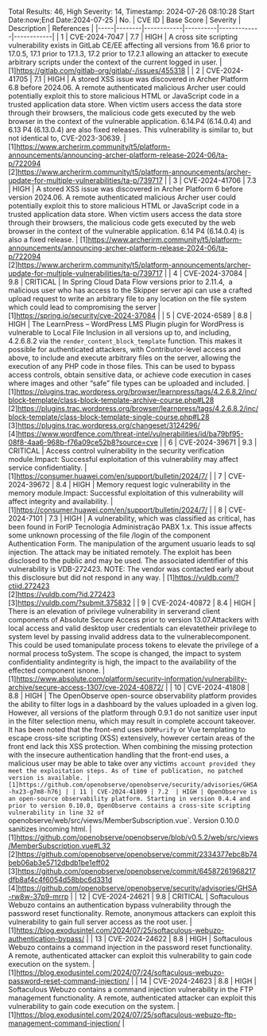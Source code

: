 Total Results: 46, High Severity: 14, Timestamp: 2024-07-26 08:10:28
Start Date:now;End Date:2024-07-25
| No. | CVE ID | Base Score | Severity | Description | References |
|-----|--------|------------|----------|-------------|------------|
| 1 | CVE-2024-7047 | 7.7  | HIGH | A cross site scripting vulnerability exists in GitLab CE/EE affecting all versions from 16.6 prior to 17.0.5, 17.1 prior to 17.1.3, 17.2 prior to 17.2.1 allowing an attacker to execute arbitrary scripts under the context of the current logged in user. | [1]https://gitlab.com/gitlab-org/gitlab/-/issues/455318 |
| 2 | CVE-2024-41705 | 7.1  | HIGH | A stored XSS issue was discovered in Archer Platform 6.8 before 2024.06. A remote authenticated malicious Archer user could potentially exploit this to store malicious HTML or JavaScript code in a trusted application data store. When victim users access the data store through their browsers, the malicious code gets executed by the web browser in the context of the vulnerable application. 6.14.P4 (6.14.0.4) and 6.13 P4 (6.13.0.4) are also fixed releases. This vulnerability is similar to, but not identical to, CVE-2023-30639. | [1]https://www.archerirm.community/t5/platform-announcements/announcing-archer-platform-release-2024-06/ta-p/722094<br>[2]https://www.archerirm.community/t5/platform-announcements/archer-update-for-multiple-vulnerabilities/ta-p/739717 |
| 3 | CVE-2024-41706 | 7.3  | HIGH | A stored XSS issue was discovered in Archer Platform 6 before version 2024.06. A remote authenticated malicious Archer user could potentially exploit this to store malicious HTML or JavaScript code in a trusted application data store. When victim users access the data store through their browsers, the malicious code gets executed by the web browser in the context of the vulnerable application. 6.14 P4 (6.14.0.4) is also a fixed release. | [1]https://www.archerirm.community/t5/platform-announcements/announcing-archer-platform-release-2024-06/ta-p/722094<br>[2]https://www.archerirm.community/t5/platform-announcements/archer-update-for-multiple-vulnerabilities/ta-p/739717 |
| 4 | CVE-2024-37084 | 9.8  | CRITICAL | In Spring Cloud Data Flow versions prior to 2.11.4,  a malicious user who has access to the Skipper server api can use a crafted upload request to write an arbitrary file to any location on the file system which could lead to compromising the server | [1]https://spring.io/security/cve-2024-37084 |
| 5 | CVE-2024-6589 | 8.8  | HIGH | The LearnPress – WordPress LMS Plugin plugin for WordPress is vulnerable to Local File Inclusion in all versions up to, and including, 4.2.6.8.2 via the `render_content_block_template` function. This makes it possible for authenticated attackers, with Contributor-level access and above, to include and execute arbitrary files on the server, allowing the execution of any PHP code in those files. This can be used to bypass access controls, obtain sensitive data, or achieve code execution in cases where images and other “safe” file types can be uploaded and included. | [1]https://plugins.trac.wordpress.org/browser/learnpress/tags/4.2.6.8.2/inc/block-template/class-block-template-archive-course.php#L28<br>[2]https://plugins.trac.wordpress.org/browser/learnpress/tags/4.2.6.8.2/inc/block-template/class-block-template-single-course.php#L28<br>[3]https://plugins.trac.wordpress.org/changeset/3124296/<br>[4]https://www.wordfence.com/threat-intel/vulnerabilities/id/ba79bf95-08f8-4aa6-968b-f76a09ce52b8?source=cve |
| 6 | CVE-2024-39671 | 9.3  | CRITICAL | Access control vulnerability in the security verification module.Impact: Successful exploitation of this vulnerability may affect service confidentiality. | [1]https://consumer.huawei.com/en/support/bulletin/2024/7/ |
| 7 | CVE-2024-39672 | 8.4  | HIGH | Memory request logic vulnerability in the memory module.Impact: Successful exploitation of this vulnerability will affect integrity and availability. | [1]https://consumer.huawei.com/en/support/bulletin/2024/7/ |
| 8 | CVE-2024-7101 | 7.3  | HIGH | A vulnerability, which was classified as critical, has been found in ForIP Tecnologia Administração PABX 1.x. This issue affects some unknown processing of the file /login of the component Authentication Form. The manipulation of the argument usuario leads to sql injection. The attack may be initiated remotely. The exploit has been disclosed to the public and may be used. The associated identifier of this vulnerability is VDB-272423. NOTE: The vendor was contacted early about this disclosure but did not respond in any way. | [1]https://vuldb.com/?ctiid.272423<br>[2]https://vuldb.com/?id.272423<br>[3]https://vuldb.com/?submit.375832 |
| 9 | CVE-2024-40872 | 8.4  | HIGH | There is an elevation of privilege vulnerability in serverand client components of Absolute Secure Access prior to version 13.07.Attackers with local access and valid desktop user credentials can elevatetheir privilege to system level by passing invalid address data to the vulnerablecomponent. This could be used tomanipulate process tokens to elevate the privilege of a normal process toSystem. The scope is changed, the impact to system confidentiality andintegrity is high, the impact to the availability of the effected component isnone. | [1]https://www.absolute.com/platform/security-information/vulnerability-archive/secure-access-1307/cve-2024-40872/ |
| 10 | CVE-2024-41808 | 8.8  | HIGH | The OpenObserve open-source observability platform provides the ability to filter logs in a dashboard by the values uploaded in a given log. However, all versions of the platform through 0.9.1 do not sanitize user input in the filter selection menu, which may result in complete account takeover. It has been noted that the front-end uses `DOMPurify` or Vue templating to escape cross-site scripting (XSS) extensively, however certain areas of the front end lack this XSS protection. When combining the missing protection with the insecure authentication handling that the front-end uses, a malicious user may be able to take over any victim`s account provided they meet the exploitation steps. As of time of publication, no patched version is available. | [1]https://github.com/openobserve/openobserve/security/advisories/GHSA-hx23-g7m8-h76j |
| 11 | CVE-2024-41809 | 7.2  | HIGH | OpenObserve is an open-source observability platform. Starting in version 0.4.4 and prior to version 0.10.0, OpenObserve contains a cross-site scripting vulnerability in line 32 of `openobserve/web/src/views/MemberSubscription.vue`. Version 0.10.0 sanitizes incoming html. | [1]https://github.com/openobserve/openobserve/blob/v0.5.2/web/src/views/MemberSubscription.vue#L32<br>[2]https://github.com/openobserve/openobserve/commit/2334377ebc8b74beb06ab3e5712dbdb1be1eff02<br>[3]https://github.com/openobserve/openobserve/commit/64587261968217dfb8af4c4f6054d58bbc6d331d<br>[4]https://github.com/openobserve/openobserve/security/advisories/GHSA-rw8w-37p9-mrrp |
| 12 | CVE-2024-24621 | 9.8  | CRITICAL | Softaculous Webuzo contains an authentication bypass vulnerability through the password reset functionality. Remote, anonymous attackers can exploit this vulnerability to gain full server access as the root user. | [1]https://blog.exodusintel.com/2024/07/25/softaculous-webuzo-authentication-bypass/ |
| 13 | CVE-2024-24622 | 8.8  | HIGH | Softaculous Webuzo contains a command injection in the password reset functionality. A remote, authenticated attacker can exploit this vulnerability to gain code execution on the system. | [1]https://blog.exodusintel.com/2024/07/24/softaculous-webuzo-password-reset-command-injection/ |
| 14 | CVE-2024-24623 | 8.8  | HIGH | Softaculous Webuzo contains a command injection vulnerability in the FTP management functionality. A remote, authenticated attacker can exploit this vulnerability to gain code execution on the system. | [1]https://blog.exodusintel.com/2024/07/25/softaculous-webuzo-ftp-management-command-injection/ |
